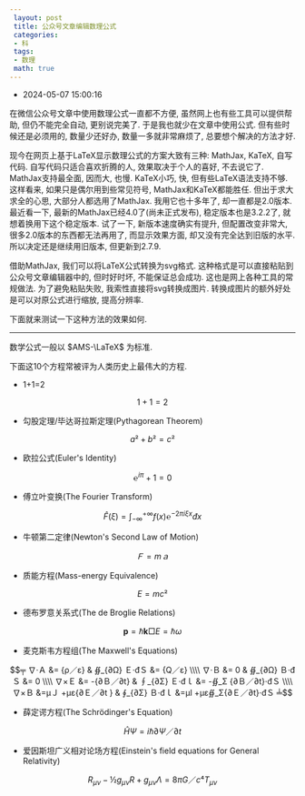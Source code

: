 ```yaml
---
 layout: post
 title: 公众号文章编辑数理公式
 categories:
 - 科
 tags:
 - 数理
 math: true
---
```


- 2024-05-07 15:00:16

在微信公众号文章中使用数理公式一直都不方便, 虽然网上也有些工具可以提供帮助, 但仍不能完全自动, 更别说完美了. 于是我也就少在文章中使用公式. 但有些时候还是必须用的, 数量少还好办, 数量一多就非常麻烦了, 总要想个解决的方法才好.

现今在网页上基于LaTeX显示数理公式的方案大致有三种: MathJax, KaTeX, 自写代码. 自写代码只适合喜欢折腾的人, 效果取决于个人的喜好, 不去说它了. MathJax支持最全面, 因而大, 也慢. KaTeX小巧, 快, 但有些LaTeX语法支持不够. 这样看来, 如果只是偶尔用到些常见符号, MathJax和KaTeX都能胜任. 但出于求大求全的心思, 大部分人都选用了MathJax. 我用它也十多年了, 却一直都是2.0版本. 最近看一下, 最新的MathJax已经4.0了(尚未正式发布), 稳定版本也是3.2.2了, 就想着换用下这个稳定版本. 试了一下, 新版本速度确实有提升, 但配置改变非常大, 很多2.0版本的东西都无法再用了, 而显示效果方面, 却又没有完全达到旧版的水平. 所以决定还是继续用旧版本, 但更新到2.7.9.

借助MathJax, 我们可以将LaTeX公式转换为svg格式. 这种格式是可以直接粘贴到公众号文章编辑器中的, 但时好时坏, 不能保证总会成功. 这也是网上各种工具的常规做法. 为了避免粘贴失败, 我索性直接将svg转换成图片. 转换成图片的额外好处是可以对原公式进行缩放, 提高分辨率.

下面就来测试一下这种方法的效果如何.

-----

数学公式一般以 $AMS-\LaTeX$ 为标准.

下面这10个方程常被评为人类历史上最伟大的方程.

- 1+1=2

$$1+1=2$$

- 勾股定理/毕达哥拉斯定理(Pythagorean Theorem)

$$a²+b²=c²$$

- 欧拉公式(Euler's Identity)

$$℮^{iπ}+1=0$$

- 傅立叶变换(The Fourier Transform)

$$\hat {F} (ξ)=∫_{-∞}^{+∞} f(x) ℮^{-2 π i ξ x} đ x$$

- 牛顿第二定律(Newton's Second Law of Motion)

$$Ｆ = mａ$$

- 质能方程(Mass-energy Equivalence)

$$E=mc²$$

- 德布罗意关系式(The de Broglie Relations)

$$\boldsymbol{p} = ℏ \boldsymbol{k} □ E=ℏ ω$$

- 麦克斯韦方程组(The Maxwell's Equations)

$$╤
∇·Ａ &= {ρ／ε}             & ∯_{∂Ω} Ｅ·đＳ &= {Q／ε} \\\\
∇·Ｂ &= 0                    & ∯_{∂Ω} Ｂ·đＳ &= 0        \\\\
∇×Ｅ &= -{∂Ｂ／∂t}          & ∮_{∂Σ} Ｅ·đｌ &= -∯_Σ {∂Ｂ／∂t}·đＳ \\\\
∇×Ｂ &=μＪ +με{∂Ｅ／∂t } & ∮_{∂Σ} Ｂ·đｌ &=μI +με∯_Σ{∂Ｅ／∂t}·đＳ
╧$$

- 薛定谔方程(The Schrödinger's Equation)

$$\hat{H}Ψ = iℏ{∂Ψ／∂t}$$

- 爱因斯坦广义相对论场方程(Einstein's field equations for General Relativity)

$$R_{μν} -½g_{μν} R +g_{μν}Λ={8π G／c⁴} T_{μν}$$
